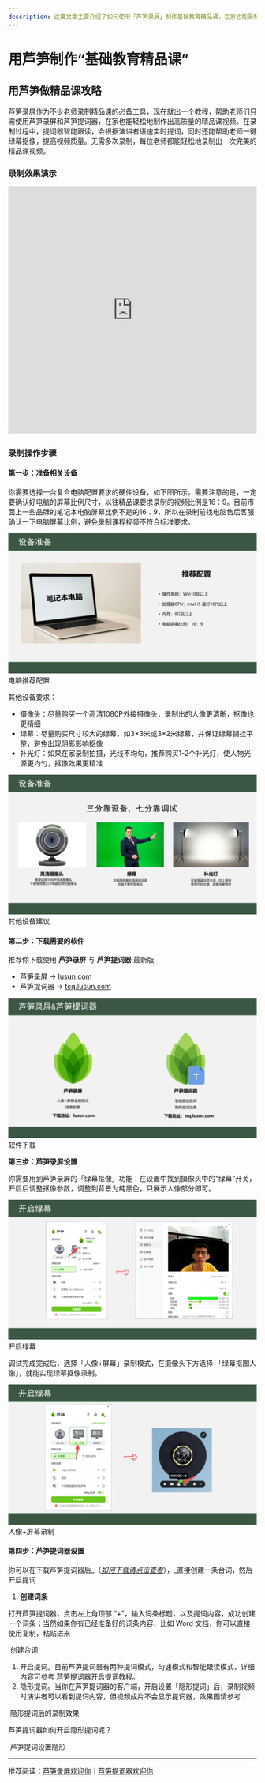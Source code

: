 ```yaml
---
description: 这篇文章主要介绍了如何使用「芦笋录屏」制作基础教育精品课，在家也能录制出完美的精品课视频
---
```


# 用芦笋制作“基础教育精品课”

## 用芦笋做精品课攻略

芦笋录屏作为不少老师录制精品课的必备工具，现在就出一个教程，帮助老师们只需使用芦笋录屏和芦笋提词器，在家也能轻松地制作出高质量的精品课视频。在录制过程中，提词器智能跟读，会根据演讲者语速实时提词，同时还能帮助老师一键绿幕抠像，提高视频质量。无需多次录制，每位老师都能轻松地录制出一次完美的精品课视频。

### 录制效果演示

<iframe src="https://lusun.com/embed/?id=X4p16S6Qwx4" width="100%" height="500px" scrolling="no" border="0" frameborder="no" framespacing="0" allowfullscreen="true"></iframe>

### **录制操作步骤**

#### **第一步：准备相关设备**

你需要选择一台复合电脑配置要求的硬件设备，如下图所示。需要注意的是，一定要确认好电脑的屏幕比例尺寸，以往精品课要求录制的视频比例是16：9。目前市面上一些品牌的笔记本电脑屏幕比例不是的16：9，所以在录制前找电脑售后客服确认一下电脑屏幕比例，避免录制课程视频不符合标准要求。

<img src="../public/.gitbook/assets/diannaopeizhi.png" alt="">
<imgDesc>电脑推荐配置</imgDesc>

其他设备要求：

* 摄像头：尽量购买一个高清1080P外接摄像头，录制出的人像更清晰，抠像也更精细
* 绿幕：尽量购买尺寸较大的绿幕，如3×3米或3×2米绿幕，并保证绿幕铺挂平整，避免出现阴影影响抠像
* 补光灯：如果在家录制拍摄，光线不均匀，推荐购买1-2个补光灯，使人物光源更均匀，抠像效果更精准

<img src="../public/.gitbook/assets/shebeizhunbei2.png" alt="">
<imgDesc>其他设备建议</imgDesc>

#### **第二步：下载需要的软件**

推荐你下载使用 **芦笋录屏** 与 **芦笋提词器** 最新版

* 芦笋录屏 → [lusun.com](https://lusun.com)
* 芦笋提词器 → [tcq.lusun.com](https://tcq.lusun.com)

<img src="../public/.gitbook/assets/ruanjianxiazai.png" alt="">
<imgDesc>软件下载</imgDesc>


**第三步：芦笋录屏设置**

你需要用到芦笋录屏的「绿幕抠像」功能：在设置中找到摄像头中的“绿幕”开关，开启后调整抠像参数，调整到背景为纯黑色，只展示人像部分即可。

<img src="../public/.gitbook/assets/lvmukouxiang.png" alt="">
<imgDesc>开启绿幕</imgDesc>

调试完成完成后，选择「人像+屏幕」录制模式，在摄像头下方选择 「绿幕抠图人像」，就能实现绿幕抠像录制。

<img src="../public/.gitbook/assets/lvmu2.png" alt="">
<imgDesc>人像+屏幕录制</imgDesc>

#### 第四步：芦笋提词器设置

你可以在下载芦笋提词器后_（_[_如何下载请点击查看_](https://apppublic/.gitbook.com/s/IaAf9gPFRCLVAnC2s9Pb/basic/download)_），_直接创建一条台词，然后开启提词

1. **创建词条**[​](https://docs.lusun.com/tcq/basic/create.html#\_1-%E5%88%9B%E5%BB%BA%E8%AF%8D%E6%9D%A1)

打开芦笋提词器，点击左上角顶部 “+”，输入词条标题，以及提词内容，成功创建一个词条；当然如果你有已经准备好的词条内容，比如 Word 文档，你可以直接使用复制，粘贴进来

<img src="../public/.gitbook/assets/创建台词.gif" alt="">
<imgDesc>创建台词</imgDesc>

1. 开启提词。目前芦笋提词器有两种提词模式，匀速模式和智能跟读模式，详细内容可参考 [芦笋提词器开启提词教程](https://apppublic/.gitbook.com/s/IaAf9gPFRCLVAnC2s9Pb/basic/prompt)。
2. 隐形提词。当你在芦笋提词器的客户端，开启设置「隐形提词」后，录制视频时演讲者可以看到提词内容，但视频成片不会显示提词器，效果图请参考：

<img src="../public/.gitbook/assets/yinxingtici.gif" alt="">
<imgDesc>隐形提词后的录制效果</imgDesc>

芦笋提词器如何开启隐形提词呢？

<img src="../public/.gitbook/assets/提词器外面的设置功能.gif" alt="">
<imgDesc>芦笋提词设置隐形</imgDesc>

***

推荐阅读：[芦笋录屏欢迎你](../)｜[芦笋提词器欢迎你](https://apppublic/.gitbook.com/o/d5LW2O2UeXmQ1ffVO6fD/s/IaAf9gPFRCLVAnC2s9Pb/)
